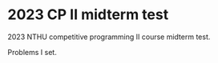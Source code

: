 # 2023 CP II midterm test

2023 NTHU competitive programming II  course midterm test.

Problems I set.
